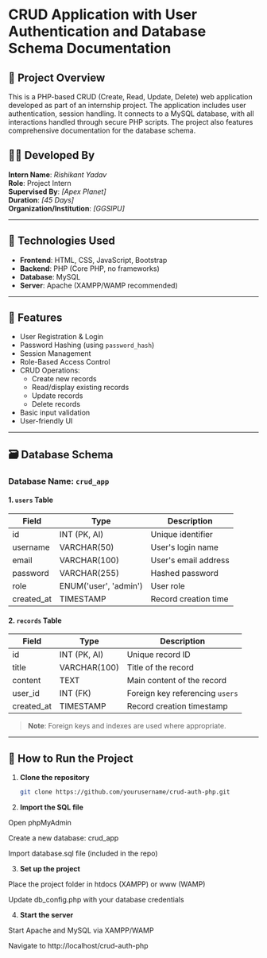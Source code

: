 # CRUD Application with User Authentication and Database Schema Documentation

## 📌 Project Overview

This is a PHP-based CRUD (Create, Read, Update, Delete) web application developed as part of an internship project. The application includes user authentication, session handling. It connects to a MySQL database, with all interactions handled through secure PHP scripts. The project also features comprehensive documentation for the database schema.

## 👨‍💻 Developed By

**Intern Name**: *Rishikant Yadav*  
**Role**: Project Intern  
**Supervised By**: *[Apex Planet]*  
**Duration**: *[45 Days]*  
**Organization/Institution**: *[GGSIPU]*

---

## 🧰 Technologies Used

- **Frontend**: HTML, CSS, JavaScript, Bootstrap  
- **Backend**: PHP (Core PHP, no frameworks)  
- **Database**: MySQL  
- **Server**: Apache (XAMPP/WAMP recommended)

---

## 🔐 Features

- User Registration & Login
- Password Hashing (using `password_hash`)
- Session Management
- Role-Based Access Control
- CRUD Operations:
  - Create new records
  - Read/display existing records
  - Update records
  - Delete records
- Basic input validation
- User-friendly UI

---

## 🗃️ Database Schema

### Database Name: `crud_app`

#### 1. `users` Table

| Field       | Type         | Description                    |
|-------------|--------------|--------------------------------|
| id          | INT (PK, AI) | Unique identifier              |
| username    | VARCHAR(50)  | User's login name              |
| email       | VARCHAR(100) | User's email address           |
| password    | VARCHAR(255) | Hashed password                |
| role        | ENUM('user', 'admin') | User role           |
| created_at  | TIMESTAMP    | Record creation time           |

#### 2. `records` Table

| Field       | Type         | Description                      |
|-------------|--------------|----------------------------------|
| id          | INT (PK, AI) | Unique record ID                 |
| title       | VARCHAR(100) | Title of the record              |
| content     | TEXT         | Main content of the record       |
| user_id     | INT (FK)     | Foreign key referencing `users`  |
| created_at  | TIMESTAMP    | Record creation timestamp        |

> **Note**: Foreign keys and indexes are used where appropriate.

---

## 🚀 How to Run the Project

1. **Clone the repository**  
   ```bash
   git clone https://github.com/yourusername/crud-auth-php.git

2. **Import the SQL file**

Open phpMyAdmin

Create a new database: crud_app

Import database.sql file (included in the repo)

3. **Set up the project**

Place the project folder in htdocs (XAMPP) or www (WAMP)

Update db_config.php with your database credentials

4. **Start the server**

Start Apache and MySQL via XAMPP/WAMP

Navigate to http://localhost/crud-auth-php   
